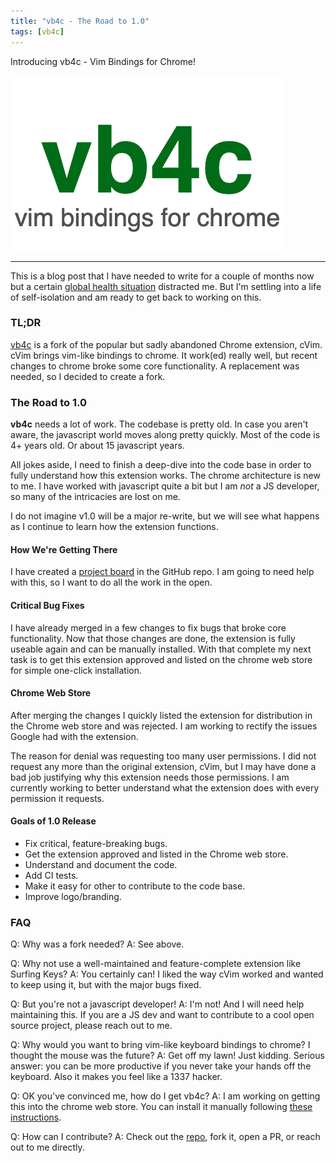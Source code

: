 ```yaml
---
title: "vb4c - The Road to 1.0"
tags: [vb4c]
---
```


Introducing vb4c - Vim Bindings for Chrome!

![](/assets/images/vb4c-promo-title.png)

---

This is a blog post that I have needed to write for a couple of months now but
a certain [global health
situation](https://www.cdc.gov/coronavirus/2019-ncov/index.html)
distracted me. But I'm settling into a life of self-isolation and am ready to
get back to working on this.

### TL;DR

[vb4c](https://github.com/dcchambers/vb4c) is a fork of the popular but sadly
abandoned Chrome extension, cVim. cVim brings vim-like bindings to chrome. It
work(ed) really well, but recent changes to chrome broke some core
functionality. A replacement was needed, so I decided to create a fork.

### The Road to 1.0

**vb4c** needs a lot of work. The codebase is pretty old. In case you aren't
aware, the javascript world moves along pretty quickly. Most of the code is
4+ years old. Or about 15 javascript years.

All jokes aside, I need to finish a deep-dive into the code base in order to
fully understand how this extension works. The chrome architecture is new to
me. I have worked with javascript quite a bit but I am *not* a JS developer, so
many of the intricacies are lost on me.

I do not imagine v1.0 will be a major re-write, but we will see what happens as
I continue to learn how the extension functions.

#### How We're Getting There

I have created a [project
board](https://github.com/dcchambers/vb4c/projects/1) in the GitHub repo. I
am going to need help with this, so I want to do all the work in the open.

#### Critical Bug Fixes

I have already merged in a few changes to fix bugs that broke core
functionality. Now that those changes are done, the extension is fully
useable again and can be manually installed. With that complete my next task is
to get this extension approved and listed on the chrome web store for simple
one-click installation.

#### Chrome Web Store

After merging the changes I quickly listed the extension for distribution in
the Chrome web store and was rejected. I am working to rectify the issues Google
had with the extension.

The reason for denial was requesting too many user permissions. I did not
request any more than the original extension, cVim, but I may have done a bad
job justifying why this extension needs those permissions. I am currently
working to better understand what the extension does with every permission it
requests.

#### Goals of 1.0 Release
- Fix critical, feature-breaking bugs.
- Get the extension approved and listed in the Chrome web store.
- Understand and document the code.
- Add CI tests.
- Make it easy for other to contribute to the code base.
- Improve logo/branding.

### FAQ
Q: Why was a fork needed?
A: See above.

Q: Why not use a well-maintained and feature-complete extension like Surfing Keys?
A: You certainly can! I liked the way cVim worked and wanted to keep using it,
but with the major bugs fixed.

Q: But you're not a javascript developer!
A: I'm not! And I will need help maintaining this. If you are a JS dev and want
to contribute to a cool open source project, please reach out to me.

Q: Why would you want to bring vim-like keyboard bindings to chrome? I thought
the mouse was the future?
A: Get off my lawn! Just kidding. Serious answer: you can be more productive if
you never take your hands off the keyboard. Also it makes you feel like a 1337
hacker.

Q: OK you've convinced me, how do I get vb4c?
A: I am working on getting this into the chrome web store. You can install it
manually following [these
instructions](https://github.com/dcchambers/vb4c#install).

Q: How can I contribute?
A: Check out the [repo](https://github.com/dcchambers/vb4c), fork it, open a
PR, or reach out to me directly.
